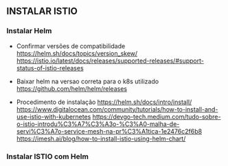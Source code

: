 ## INSTALAR ISTIO 

### Instalar Helm 

* Confirmar versões de compatibilidade 
https://helm.sh/docs/topics/version_skew/
https://istio.io/latest/docs/releases/supported-releases/#support-status-of-istio-releases

* Baixar helm na versao correta para o k8s utilizado
https://github.com/helm/helm/releases

* Procedimento de instalação
https://helm.sh/docs/intro/install/
https://www.digitalocean.com/community/tutorials/how-to-install-and-use-istio-with-kubernetes
https://devgo-tech.medium.com/tudo-sobre-o-istio-introdu%C3%A7%C3%A3o-%C3%A0-malha-de-servi%C3%A7o-service-mesh-na-pr%C3%A1tica-1e2476c2f6b8
https://imesh.ai/blog/how-to-install-istio-using-helm-chart/

### Instalar ISTIO com Helm